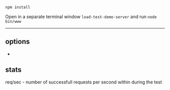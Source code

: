 `npm install`

Open in a separate terminal window `load-test-demo-server` and run `node bin/www`

---
## options

* 

## stats
req/sec - number of successfull requests per second within during the test
